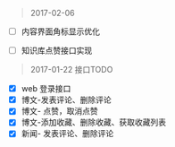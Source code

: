 > 2017-02-06

- [ ] 内容界面角标显示优化
- [ ] 知识库点赞接口实现


> 2017-01-22 接口TODO

- [x] web 登录接口
- [x] 博文-发表评论、删除评论
- [x] 博文- 点赞，取消点赞
- [x] 博文-添加收藏、删除收藏、获取收藏列表
- [x] 新闻- 发表评论、删除评论
